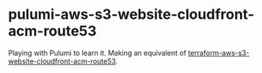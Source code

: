 # pulumi-aws-s3-website-cloudfront-acm-route53

Playing with Pulumi to learn it. Making an equivalent of [terraform-aws-s3-website-cloudfront-acm-route53](https://github.com/brint/terraform-aws-s3-website-cloudfront-acm-route53).
